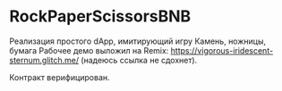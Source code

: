 # RockPaperScissorsBNB

Реализация простого dApp, имитирующий игру Камень, ножницы, бумага
Рабочее демо выложил на Remix: https://vigorous-iridescent-sternum.glitch.me/ (надеюсь ссылка не сдохнет).

Контракт верифицирован.
